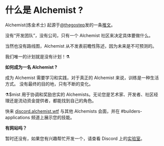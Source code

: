 # 什么是 Alchemist ?

Alchemist\(炼金术士\) 起源于[@thegostep](https://twitter.com/thegostep)发的一条[推文](https://twitter.com/thegostep/status/1358159173440184322?s=20)。

没有“开发团队”，没有公司，只有一个 Alchemist 社区来决定具体要做什么。

当然也没有路线图，Alchemist 从不发表前瞻性陈述，因为未来是不可预测的。

我们唯一的计划就是没有计划！⚗️

**如何成为一名 Alchemist ?**

成为 Alchemist 需要学习和实践，对于真正的 Alchemist 来说，训练是一种生活方式。 没有最终的目的地，只有不断的变化。

⚗️$mist 用于协调和奖励忠实的 Alchemists。无论您是艺术家、开发者、社区经理还是流动资金提供者，都能找到自己的角色。

快来 [discord.alchemist.wtf](http://discord.alchemist.wtf) 与其他 Alchemists 会面，并在 \#builders-applications 频道上展示您的技能。

**有网站吗？**

暂时还没有，如果您有兴趣帮忙开发一个，请查看 Discord 上的[实验室](https://discord.gg/UQB4MwG4c8)。

